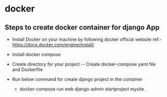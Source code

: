 # docker #

## Steps to create docker container for django App
   - Install Docker on your machine by following docker official website
   ref:- https://docs.docker.com/engine/install/
   
   - Install docker compose
   
   - Create directory for your project
       -- Create docker-compose yaml file and Dockerfile
   
   - Run below command for create django project in the container
       - docker-compose run web django-admin startproject mysite .
       
